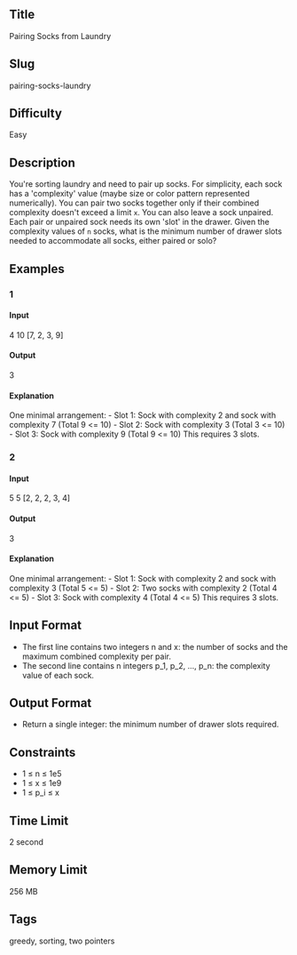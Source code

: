 ## Title

Pairing Socks from Laundry

## Slug

pairing-socks-laundry

## Difficulty

Easy

## Description

You're sorting laundry and need to pair up socks. For simplicity, each sock has a 'complexity' value (maybe size or color pattern represented numerically). You can pair two socks together only if their combined complexity doesn't exceed a limit `x`. You can also leave a sock unpaired. Each pair or unpaired sock needs its own 'slot' in the drawer. Given the complexity values of `n` socks, what is the minimum number of drawer slots needed to accommodate all socks, either paired or solo?

## Examples

### 1

#### Input

4 10
[7, 2, 3, 9]

#### Output

3

#### Explanation

One minimal arrangement:
    - Slot 1: Sock with complexity 2 and sock with complexity 7 (Total 9 <= 10)
    - Slot 2: Sock with complexity 3 (Total 3 <= 10)
    - Slot 3: Sock with complexity 9 (Total 9 <= 10)
This requires 3 slots.

### 2

#### Input

5 5
[2, 2, 2, 3, 4]

#### Output

3

#### Explanation

One minimal arrangement:
    - Slot 1: Sock with complexity 2 and sock with complexity 3 (Total 5 <= 5)
    - Slot 2: Two socks with complexity 2 (Total 4 <= 5)
    - Slot 3: Sock with complexity 4 (Total 4 <= 5)
This requires 3 slots.

## Input Format

- The first line contains two integers n and x: the number of socks and the maximum combined complexity per pair.
- The second line contains n integers p_1, p_2, ..., p_n: the complexity value of each sock.

## Output Format

- Return a single integer: the minimum number of drawer slots required.

## Constraints

- 1 ≤ n ≤ 1e5
- 1 ≤ x ≤ 1e9
- 1 ≤ p_i ≤ x

## Time Limit

2 second

## Memory Limit

256 MB

## Tags

greedy, sorting, two pointers